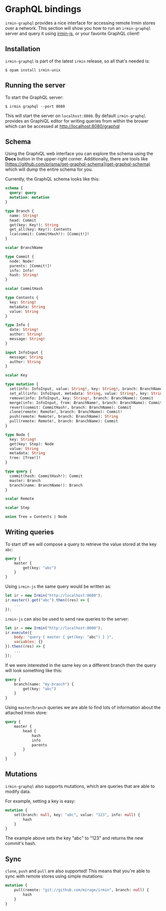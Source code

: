 # GraphQL bindings

`irmin-graphql` provides a nice interface for accessing remote Irmin stores over a network. This section will show you how to run an `irmin-graphql` server and query it using [irmin-js](https://github.com/zshipko/irmin-js), or your favorite GraphQL client!

## Installation

`irmin-graphql` is part of the latest `irmin` release, so all that's needed is:

```shell
$ opam install irmin-unix
```

## Running the server

To start the GraphQL server:

```shell
$ irmin graphql --port 8080
```

This will start the server on `localhost:8080`. By default `irmin-graphql` provides an GraphiQL editor for writing queries from within the brower which can be accessed at [http://localhost:8080/graphql](http://localhost:8080/graphql)

## Schema

Using the GraphiQL web interface you can explore the schema using the **Docs** button in the upper-right corner. Additionally, there are tools like [https://github.com/prisma/get-graphql-schema](get-graphql-schema) which will dump the entire schema for you.

Currently, the GraphQL schema looks like this:

```graphql
schema {
  query: query
  mutation: mutation
}

type Branch {
  name: String!
  head: Commit
  get(key: Key!): String
  get_all(key: Key!): Contents
  lca(commit: CommitHash!): [Commit!]!
}

scalar BranchName

type Commit {
  node: Node!
  parents: [Commit!]!
  info: Info!
  hash: String!
}

scalar CommitHash

type Contents {
  key: String!
  metadata: String
  value: String
}

type Info {
  date: String!
  author: String!
  message: String!
}

input InfoInput {
  message: String
  author: String
}

scalar Key

type mutation {
  set(info: InfoInput, value: String!, key: String!, branch: BranchName): Commit
  set_all(info: InfoInput, metadata: String, value: String!, key: String!, branch: BranchName): Commit
  remove(info: InfoInput, key: String!, branch: BranchName): Commit
  merge(info: InfoInput, from: BranchName!, branch: BranchName): Commit
  revert(commit: CommitHash!, branch: BranchName): Commit
  clone(remote: Remote!, branch: BranchName): Commit!
  push(remote: Remote!, branch: BranchName): String
  pull(remote: Remote!, branch: BranchName): Commit
}

type Node {
  key: String!
  get(key: Step): Node
  value: String
  metadata: String
  tree: [Tree!]!
}

type query {
  commit(hash: CommitHash!): Commit
  master: Branch
  branch(name: BranchName!): Branch
}

scalar Remote

scalar Step

union Tree = Contents | Node
```

## Writing queries

To start off we will compose a query to retrieve the value stored at the key `abc`:

```graphql
query {
    master {
        get(key: "abc")
    }
}
```

Using `irmin-js` the same query would be written as:

```javascript
let ir = new Irmin("http://localhost:8080");
ir.master().get("abc").then((res) => {
    ...
});
```

`irmin-js` can also be used to send raw queries to the server:

```javascript
let ir = new Irmin("http://localhost:8080");
ir.execute({
    body: "query { master { get(key: "abc") } }",
    variables: {}
}).then((res) => {
    ...
});
```

If we were interested in the same key on a different branch then the query will look something like this:

```graphql
query {
    branch(name: "my-branch") {
    	get(key: "abc")
    }
}
```

Using `master`/`branch` queries we are able to find lots of information about the attached Irmin store:

```graphql
query {
    master {
        head {
            hash
            info
            parents
        }
    }
}
```

## Mutations

`irmin-graphql` also supports mutations, which are queries that are able to modify data.

For example, setting a key is easy:

```graphql
mutation {
    set(branch: null, key: "abc", value: "123", info: null) {
        hash
    }
}
```

The example above sets the key "abc" to "123" and returns the new commit's hash.

## Sync

`clone`, `push` and `pull` are also supported! This means that you're able to sync with remote stores using simple mutations:

```graphql
mutation {
    pull(remote: "git://github.com/mirage/irmin", branch: null) {
        hash
    }
}
```
